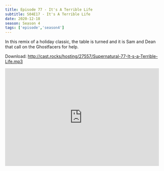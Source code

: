 ```yaml
---
title: Episode 77 - It's A Terrible Life
subtitle: S04E17 - It's A Terrible Life
date: 2020-12-18
season: Season 4
tags: ['episode','season4']
---
```


In this remix of a holiday classic, the table is turned and it is Sam and Dean that call on the Ghostfacers for help.

Download: http://cast.rocks/hosting/27557/Supernatural-77-It-s-a-Terrible-Life.mp3

<iframe src="https://cast.rocks/player/27557/Supernatural-77-It-s-a-Terrible-Life.mp3?episodeTitle=Episode%2077%20-%20It's%20a%20Terrible%20Life&podcastTitle=Couple%20of%20Idjits&episodeDate=December%2018th%2C%202020&imageURL=https%3A%2F%2Fcast.rocks%2Fhosting%2F27557%2Ffeeds%2FCAURZ.jpg" style="border: none; min-height: 265px; max-height: 320px; max-width: 558px; min-width: 270px; width: 100%; height: 100%;" scrollbars="no"></iframe>
